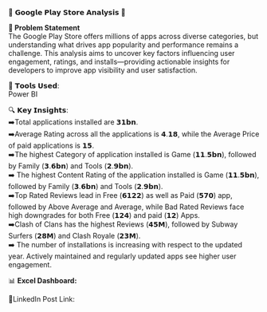 📱 𝗚𝗼𝗼𝗴𝗹𝗲 𝗣𝗹𝗮𝘆 𝗦𝘁𝗼𝗿𝗲 𝗔𝗻𝗮𝗹𝘆𝘀𝗶𝘀 📱


**🧩 Problem Statement** <br>
The Google Play Store offers millions of apps across diverse categories, but understanding what drives app popularity and performance remains a challenge.
This analysis aims to uncover key factors influencing user engagement, ratings, and installs—providing actionable insights for developers to improve app visibility and user satisfaction.


🔧 𝗧𝗼𝗼𝗹𝘀 𝗨𝘀𝗲𝗱:<br>
Power BI 

🔍 𝗞𝗲𝘆 𝗜𝗻𝘀𝗶𝗴𝗵𝘁𝘀:<br>
➡️Total applications installed are 𝟯𝟭𝗯𝗻.<br>
➡️Average Rating across all the applications is 𝟰.𝟭𝟴, while the Average Price of paid applications is 𝟭𝟱.<br>
➡️The highest Category of application installed is Game (𝟭𝟭.𝟱𝗯𝗻), followed by Family (𝟯.𝟲𝗯𝗻) and Tools (𝟮.𝟵𝗯𝗻).<br>
➡️ The highest Content Rating of the application installed is Game (𝟭𝟭.𝟱𝗯𝗻), followed by Family (𝟯.𝟲𝗯𝗻) and Tools (𝟮.𝟵𝗯𝗻).<br>
➡️Top Rated Reviews lead in Free (𝟲𝟭𝟮𝟮) as well as Paid (𝟱𝟳𝟬) app, followed by Above Average and Average, while Bad Rated Reviews face high downgrades for both Free (𝟭𝟮𝟰) and paid (𝟭𝟮) Apps.<br>
➡️Clash of Clans has the highest Reviews (𝟰𝟱𝗠), followed by Subway Surfers (𝟮𝟴𝗠) and Clash Royale (𝟮𝟯𝗠).<br>
➡️ The number of installations is increasing with respect to the updated year. Actively maintained and regularly updated apps see higher user engagement.<br>

📊 **Excel Dashboard:**



🔗LinkedIn Post Link: 
